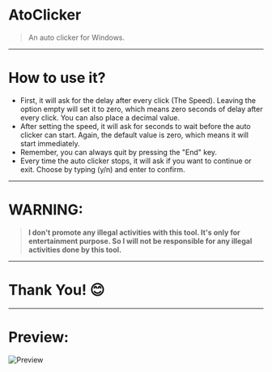 # AtoClicker
> An auto clicker for Windows.
***
# How to use it?
* First, it will ask for the delay after every click (The Speed). Leaving the option empty will set it to zero, which means zero seconds of delay after every click. You can also place a decimal value.
* After setting the speed, it will ask for seconds to wait before the auto clicker can start. Again, the default value is zero, which means it will start immediately.
* Remember, you can always quit by pressing the "End" key.
* Every time the auto clicker stops, it will ask if you want to continue or exit. Choose by typing (y/n) and enter to confirm.
***
# WARNING: 
> **I don't promote any illegal activities with this tool. It's only for entertainment purpose. So I will not be responsible for any illegal activities done by this tool.**
***
# Thank You! 😊
***
# Preview:
![Preview](https://user-images.githubusercontent.com/73626726/123516308-3e75c280-d6bd-11eb-98c0-967ddaa3885d.PNG)
